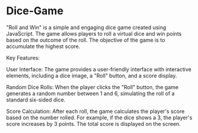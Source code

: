 # Dice-Game
"Roll and Win" is a simple and engaging dice game created using JavaScript. The game allows players to roll a virtual dice and win points based on the outcome of the roll. The objective of the game is to accumulate the highest score.

Key Features:

User Interface: The game provides a user-friendly interface with interactive elements, including a dice image, a "Roll" button, and a score display.

Random Dice Rolls: When the player clicks the "Roll" button, the game generates a random number between 1 and 6, simulating the roll of a standard six-sided dice.

Score Calculation: After each roll, the game calculates the player's score based on the number rolled. For example, if the dice shows a 3, the player's score increases by 3 points. The total score is displayed on the screen.
